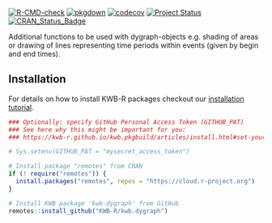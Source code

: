 [![R-CMD-check](https://github.com/KWB-R/kwb.dygraph/workflows/R-CMD-check/badge.svg)](https://github.com/KWB-R/kwb.dygraph/actions?query=workflow%3AR-CMD-check)
[![pkgdown](https://github.com/KWB-R/kwb.dygraph/workflows/pkgdown/badge.svg)](https://github.com/KWB-R/kwb.dygraph/actions?query=workflow%3Apkgdown)
[![codecov](https://codecov.io/github/KWB-R/kwb.dygraph/branch/main/graphs/badge.svg)](https://codecov.io/github/KWB-R/kwb.dygraph)
[![Project Status](https://img.shields.io/badge/lifecycle-experimental-orange.svg)](https://www.tidyverse.org/lifecycle/#experimental)
[![CRAN_Status_Badge](https://www.r-pkg.org/badges/version/kwb.dygraph)]()

Additional functions to be used with dygraph-objects e.g.
shading of areas or drawing of lines representing time periods within
events (given by begin and end times).

## Installation

For details on how to install KWB-R packages checkout our [installation tutorial](https://kwb-r.github.io/kwb.pkgbuild/articles/install.html).

```r
### Optionally: specify GitHub Personal Access Token (GITHUB_PAT)
### See here why this might be important for you:
### https://kwb-r.github.io/kwb.pkgbuild/articles/install.html#set-your-github_pat

# Sys.setenv(GITHUB_PAT = "mysecret_access_token")

# Install package "remotes" from CRAN
if (! require("remotes")) {
  install.packages("remotes", repos = "https://cloud.r-project.org")
}

# Install KWB package 'kwb.dygraph' from GitHub
remotes::install_github("KWB-R/kwb.dygraph")
```
